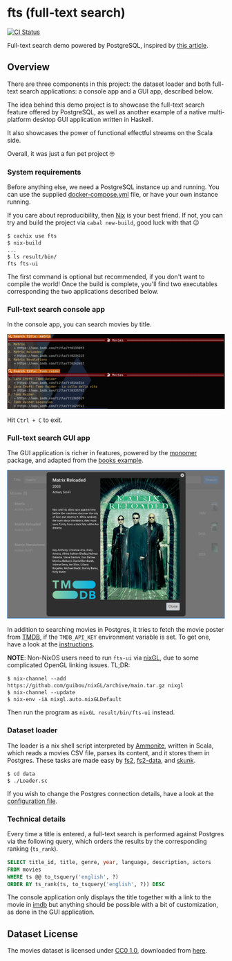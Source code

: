 fts (full-text search)
======================

[![CI Status](https://github.com/gvolpe/fts/workflows/Haskell%20CI/badge.svg)](https://github.com/gvolpe/fts/actions)

Full-text search demo powered by PostgreSQL, inspired by [this article](https://blog.crunchydata.com/blog/postgres-full-text-search-a-search-engine-in-a-database).

## Overview

There are three components in this project: the dataset loader and both full-text search applications: a console app and a GUI app, described below.

The idea behind this demo project is to showcase the full-text search feature offered by PostgreSQL, as well as another example of a native multi-platform desktop GUI application written in Haskell.

It also showcases the power of functional effectful streams on the Scala side.

Overall, it was just a fun pet project :nerd_face:

### System requirements

Before anything else, we need a PostgreSQL instance up and running. You can use the supplied [docker-compose.yml](./docker-compose.yml) file, or have your own instance running.

If you care about reproducibility, then [Nix](https://nixos.org/) is your best friend. If not, you can try and build the project via `cabal new-build`, good luck with that :wink:

```shell
$ cachix use fts
$ nix-build
...
$ ls result/bin/
fts fts-ui
```

The first command is optional but recommended, if you don't want to compile the world! Once the build is complete, you'll find two executables corresponding the two applications described below.

### Full-text search console app

In the console app, you can search movies by title.

![console-app](img/fts.png)

Hit `Ctrl + C` to exit.

### Full-text search GUI app

The GUI application is richer in features, powered by the [monomer](https://hackage.haskell.org/package/monomer) package, and adapted from the [books example](https://github.com/fjvallarino/monomer/blob/main/docs/examples/02-books.md).

![ui-app](img/gui.jpg)

In addition to searching movies in Postgres, it tries to fetch the movie poster from [TMDB](https://www.themoviedb.org/), if the `TMDB_API_KEY` environment variable is set. To get one, have a look at the [instructions](https://developers.themoviedb.org/3/getting-started/introduction).

**NOTE**: Non-NixOS users need to run `fts-ui` via [nixGL](https://github.com/guibou/nixGL), due to some complicated OpenGL linking issues. TL;DR:

```shell
$ nix-channel --add https://github.com/guibou/nixGL/archive/main.tar.gz nixgl
$ nix-channel --update
$ nix-env -iA nixgl.auto.nixGLDefault
```

Then run the program as `nixGL result/bin/fts-ui` instead.

### Dataset loader

The loader is a nix shell script interpreted by [Ammonite](http://ammonite.io/), written in Scala, which reads a movies CSV file, parses its content, and it stores them in Postgres. These tasks are made easy by [fs2](https://fs2.io), [fs2-data](https://github.com/satabin/fs2-data), and [skunk](https://github.com/tpolecat/skunk).

```shell
$ cd data
$ ./Loader.sc
```

If you wish to change the Postgres connection details, have a look at the [configuration file](data/DB.sc).

### Technical details

Every time a title is entered, a full-text search is performed against Postgres via the following query, which orders the results by the corresponding ranking (`ts_rank`).

```sql
SELECT title_id, title, genre, year, language, description, actors
FROM movies
WHERE ts @@ to_tsquery('english', ?)
ORDER BY ts_rank(ts, to_tsquery('english', ?)) DESC
```

The console application only displays the title together with a link to the movie in [imdb](https://www.imdb.com/) but anything should be possible with a bit of customization, as done in the GUI application.

## Dataset License

The movies dataset is licensed under [CC0 1.0](https://creativecommons.org/publicdomain/zero/1.0/), downloaded from [here](https://www.kaggle.com/stefanoleone992/imdb-extensive-dataset).
